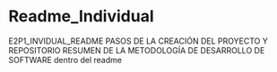 # Readme_Individual
E2P1_INVIDUAL_README PASOS DE LA CREACIÓN DEL PROYECTO Y REPOSITORIO RESUMEN DE LA METODOLOGÍA DE DESARROLLO DE SOFTWARE dentro del readme
